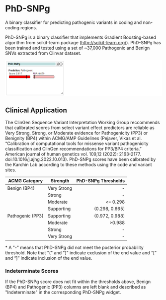 # PhD-SNPg

A binary classifier for predicting pathogenic variants in coding and non-coding regions.

PhD-SNPg is a binary classifier that implements Gradient Boosting-based algorithm from scikit-learn package (http://scikit-learn.org/). PhD-SNPg has been trained and tested using a set of ~37,000 Pathogenic and Benign SNVs extracted from Clinvar dataset.

![Screenshot](phdsnpg_screenshot_1.png)
<br />

## Clinical Application

 The ClinGen Sequence Variant Interpretation Working Group reccommends that calibrated scores from select variant effect predictors are reliable as Very Strong, Strong, or Moderate evidence for Pathogenicity (PP3) or Benignity (BP4) within ACMG/AMP Guidelines (Pejaver, Vikas et al. “Calibration of computational tools for missense variant pathogenicity classification and ClinGen recommendations for PP3/BP4 criteria.” American journal of human genetics vol. 109,12 (2022): 2163-2177. doi:10.1016/j.ajhg.2022.10.013). PhD-SNPg scores have been calbrated by the Karchin Lab according to these methods using the code and variant sites.

| ACMG Category    | Strength    | PhD-SNPg Thresholds |
|------------------|-------------|--------------------:|
| Benign (BP4)     | Very Strong |                   - |
|                  | Strong      |                   - |
|                  | Moderate    |            <= 0.298 |
|                  | Supporting  |      (0.298, 0.665] |
| Pathogenic (PP3) | Supporting  |      (0.972, 0.988] |
|                  | Moderate    |              >0.988 |
|                  | Strong      |                   - |
|                  | Very Strong |                   - |

 \* A "-" means that PhD-SNPg did not meet the posterior probability threshold. Note that "(" and ")" indicate exclusion of the end value and “[” and “]” indicate inclusion of the end value.

 ### Indeterminate Scores

 If the PhD-SNPg score does not fit within the thresholds above, Benign (BP4) and Pathogenic (PP3) columns are left blank and described as "Indeterminate" in the corresponding PhD-SNPg widget.

